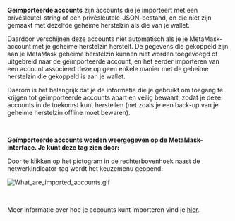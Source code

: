**Geïmporteerde accounts** zijn accounts die je importeert met een privésleutel-string of een privésleutele-JSON-bestand, en die niet zijn gemaakt met dezelfde geheime herstelzin als die van je wallet.


Daardoor verschijnen deze accounts niet automatisch als je je MetaMask-account met je geheime herstelzin herstelt. De gegevens die gekoppeld zijn aan je MetaMask geheime herstelzin kunnen niet worden toegevoegd of uitgebreid naar de geïmporteerde account, en het eerder importeren van een account associeert deze op geen enkele manier met de geheime herstelzin die gekoppeld is aan je wallet.


Daarom is het belangrijk dat je de informatie die je gebruikt om toegang te krijgen tot geïmporteerde accounts apart en veilig bewaart, zodat je deze accounts in de toekomst kunt herstellen (net zoals je een back-up van je geheime herstelzin offline moet bewaren).


 


**Geïmporteerde accounts worden weergegeven op de MetaMask-interface. Je kunt deze tag zien door:**


Door te klikken op het pictogram in de rechterbovenhoek naast de netwerkindicator-tag wordt het keuzemenu geopend.


![What_are_imported_accounts.gif](https://support.metamask.io/hc/article_attachments/9335601602331/What_are_imported_accounts.gif)


 


Meer informatie over hoe je accounts kunt importeren vind je [hier](https://support.metamask.io/hc/en-us/articles/360015489331).


 

